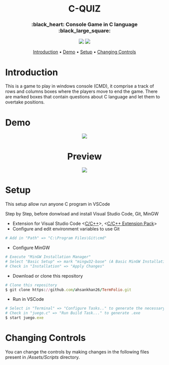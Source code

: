 <h1 id="title" align="center">C-QUIZ</h1>

<h3 align="center"> :black_heart:  Console Game in C language :black_large_square: </h3>

<p align="center">
  <a href="#title"><img src="https://forthebadge.com/images/badges/made-with-c.svg"></a>
  <a href="#title"><img src="https://forthebadge.com/images/badges/makes-people-smile.svg"></a>
</p>


<p align="center">
  <a href="#introduction">Introduction</a> •
  <a href="#demo">Demo</a> •
  <a href="#setup">Setup</a> •
  <a href="#changingControls">Changing Controls</a>
</p>

<h1 id="introduction">Introduction</h1>
This is a game to play in  windows console (CMD), it comprise a track of rows and columns boxes where the players move to end the game. 
There are marked boxes that contain questions about C language and let them to overtake positions. 


<h1 id="demo">Demo</h1>
<p align="center">
  <img src="https://user-images.githubusercontent.com/99779642/202041387-160088bb-1175-400f-bc55-8988f6b4642c.gif" style="max-width:100%;width:auto;height:auto;">
</p>
<h1  align="center">Preview</h1>
<p align="center">
  <a href="/"><img src="https://forthebadge.com/images/badges/check-it-out.svg"></a>
</p>

<h1 id="setup">Setup</h1>
This setup allow run anyone C program in VSCode

Step by Step, before donwload and install Visual Studio Code, Git, MinGW

* Extension for Visual Studio Code <<a href="https://marketplace.visualstudio.com/items?itemName=ms-vscode.cpptools">C/C++</a>>, <<a href="https://marketplace.visualstudio.com/items?itemName=ms-vscode.cpptools-extension-pack">C/C++ Extension Pack</a>>
* Configure and edit environment variables to use Git
```ruby
# Add in "Path" => "C:\Program Files\Git\cmd"
```
* Configure MinGW
```ruby
# Execute "MinGW Installation Manager"
# Select "Basic Setup" => mark "mingw32-base" (A Basic MinGW Installation)
# Check in "Installation" => "Apply Changes"
```
* Download or clone this repository
```ruby
# Clone this repository
$ git clone https://github.com/ahsankhan26/TermFolio.git
```
* Run in VSCode
```ruby
# Select in "Terminal" => "Configure Tasks.." to generate the necessary files for compilation
# Check in "juego.c" => "Run Build Task..." to generate .exe
$ start juego.exe
```


<h1 id="changingControls">Changing Controls</h1>
You can change the controls by making changes in the following files present in <i>/Assets/Scripts</i> directory.


